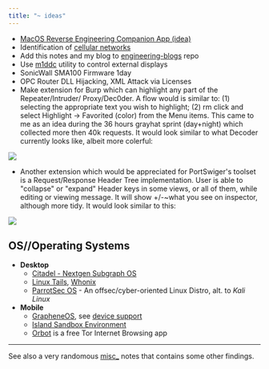 ```yaml
---
title: "~ ideas"
---
```


* [MacOS Reverse Engineering Companion App (idea)](/MacOS-RE-Companion-App)
* Identification of [cellular networks](https://github.com/seemoo-lab/CellGuard)
* Add this notes and my blog to [engineering-blogs](https://github.com/kilimchoi/engineering-blogs) repo
* Use [m1ddc](https://github.com/waydabber/m1ddc) utility to control external displays
* SonicWall SMA100 Firmware 1day
* OPC Router DLL Hijacking, XML Attack via Licenses
* Make extension for Burp which can highlight any part of the Repeater/Intruder/ Proxy/Dec0der. A flow would is similar to: (1) selecting the appropriate text you wish to highlight; (2) rm click and select Highlight -> Favorited (color) from the Menu items. This came to me as an idea during the 36 hours grayhat sprint (day+night) which collected more then 40k requests. It would look similar to what Decoder currently looks like, albeit more colerful:

![](/posts/images/word_compare_burp.png)

* Another extension which would be appreciated for PortSwiger's toolset is a Request/Response Header Tree implementation. User is able to "collapse" or "expand" Header keys in some views, or all of them, while editing or viewing message. It will show +/-~what you see on inspector, although more tidy. It would look similar to this:

![](/posts/images/burp_example_idea.png)

## OS//Operating Systems

* **Desktop**
  - [Citadel - Nextgen Subgraph OS](https://subgraph.com/)
  - [Linux Tails](https://tails.net/), [Whonix](https://www.whonix.org/)
  - [ParrotSec OS](https://www.parrotsec.org/) - An offsec/cyber-oriented Linux Distro, alt. to *Kali Linux*
* **Mobile**
  - [GrapheneOS](https://grapheneos.org/), see [device support](https://grapheneos.org/faq#supported-devices)
  - [Island Sandbox Environment](https://island.oasisfeng.com/)
  - [Orbot](https://support.torproject.org/glossary/orbot/) is a free Tor Internet Browsing app

---

See also a very randomous [misc_](/misc/random) notes that contains some other findings.